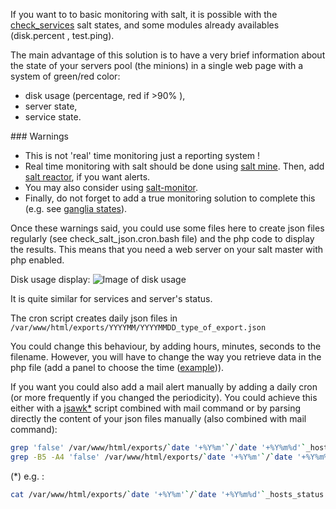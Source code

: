 If you want to to basic monitoring with salt, it is possible with the [check_services](../check_services/README.md) salt states, and some modules already availables (disk.percent , test.ping).

The main advantage of this solution is to have a very brief information about the state of your servers pool (the minions) in a single web page with a system of green/red color:
 - disk usage (percentage, red if &gt;90% ),
 - server state,
 - service state.

### Warnings
 - This is not 'real' time monitoring just a reporting system !
 - Real time monitoring with salt should be done using [salt mine](https://docs.saltstack.com/en/latest/topics/mine/). Then, add [salt reactor](https://docs.saltstack.com/en/latest/topics/reactor/), if you want alerts.
 - You may also consider using [salt-monitor](https://github.com/thatch45/salt-monitor).
 - Finally, do not forget to add a true monitoring solution to complete this (e.g. see [ganglia states](../ganglia_client/README.md)).


Once these warnings said, you could use some files here to create json files regularly (see check_salt_json.cron.bash file) and the php code to display the results. This means that you need a web server on your salt master with php enabled.

Disk usage display:
![Image of disk usage](https://cloud.githubusercontent.com/assets/929620/24663179/70d95246-1957-11e7-84fc-c817e0d662db.png)

It is quite similar for services and server's status.

The cron script creates daily json files in ```/var/www/html/exports/YYYYMM/YYYYMMDD_type_of_export.json```

You could change this behaviour, by adding hours, minutes, seconds to the filename. However, you will have to change the way you retrieve data in the php file (add a panel to choose the time ([example](http://trentrichardson.com/examples/timepicker/))).

If you want you could also add a mail alert manually by adding a daily cron (or more frequently if you changed the periodicity). You could achieve this either with a [jsawk](https://github.com/micha/jsawk)[\*](#jsawk_comment) script combined with mail command or by parsing directly the content of your json files manually (also combined with mail command):

```bash
grep 'false' /var/www/html/exports/`date '+%Y%m'`/`date '+%Y%m%d'`_hosts_status.json
grep -B5 -A4 'false' /var/www/html/exports/`date '+%Y%m'`/`date '+%Y%m%d'`_services.json
```

(\*) <a><a id="#jsawk_comment"> e.g. : 

```bash
cat /var/www/html/exports/`date '+%Y%m'`/`date '+%Y%m%d'`_hosts_status.json |jsawk 'return this.myhost'
```
